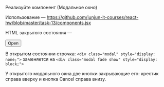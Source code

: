 Реализуйте компонент <Modal> (Модальное окно)

Использование — https://github.com/junjun-it-courses/react-hw/blob/master/task-13/components.jsx

HTML закрытого состояния —
<div>
  <button type="button" class="modal-open-button btn btn-danger">Open</button>
  <div class="modal" style="display: none;" role="dialog">
    <div class="modal-dialog">
      <div class="modal-content">
        <div class="modal-header">
          <div class="modal-title">Modal title</div>
          <button type="button" class="btn-close" data-bs-dismiss="modal" aria-label="Close">
          </button>
        </div>
        <div class="modal-body">Lorem ipsum dolor sit amet, consectetur adipisicing elit</div>
        <div class="modal-footer">
          <button type="button" class="modal-close-button btn btn-default">Cancel</button>
        </div>
      </div>
    </div>
  </div>
</div>

В открытом состоянии строчка: `<div class="modal" style="display: none;">` заменяется
на `<div class="modal fade show" style="display: block;">`

У открытого модального окна две кнопки закрывающие его: крестик справа вверху и кнопка Cancel справа внизу.